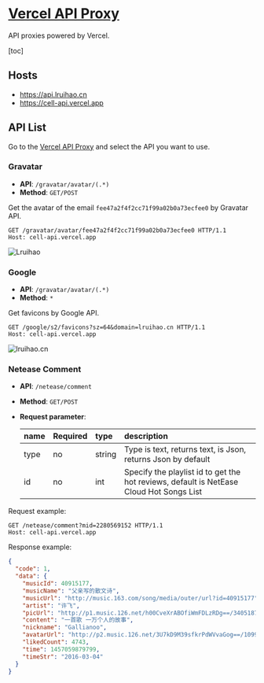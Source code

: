 # [Vercel API Proxy](https://github.com/Lruihao/vercel-proxy)

API proxies powered by Vercel.

[toc]

## Hosts

- <https://api.lruihao.cn>
- <https://cell-api.vercel.app>

## API List

Go to the [Vercel API Proxy](https://cell-api.vercel.app) and select the API you want to use.

### Gravatar

- **API**: `/gravatar/avatar/(.*)`
- **Method**: `GET/POST`

Get the avatar of the email `fee47a2f4f2cc71f99a02b0a73ecfee0` by Gravatar API.

```http
GET /gravatar/avatar/fee47a2f4f2cc71f99a02b0a73ecfee0 HTTP/1.1
Host: cell-api.vercel.app
```

![Lruihao](https://cell-api.vercel.app/gravatar/avatar/fee47a2f4f2cc71f99a02b0a73ecfee0)

### Google

- **API**: `/gravatar/avatar/(.*)`
- **Method**: `*`

Get favicons by Google API.

```http
GET /google/s2/favicons?sz=64&domain=lruihao.cn HTTP/1.1
Host: cell-api.vercel.app
```

![lruihao.cn](https://cell-api.vercel.app/google/s2/favicons?sz=64&domain=lruihao.cn)

### Netease Comment

- **API**: `/netease/comment`
- **Method**: `GET/POST`
- **Request parameter**:

    | name | Required | type   | description                                                                             |
    | :--- | :------- | :----- | :-------------------------------------------------------------------------------------- |
    | type | no       | string | Type is text, returns text, is Json, returns Json by default                            |
    | id   | no       | int    | Specify the playlist id to get the hot reviews, default is NetEase Cloud Hot Songs List |

Request example:

```http
GET /netease/comment?mid=2280569152 HTTP/1.1
Host: cell-api.vercel.app
```

Response example:

```json
{
  "code": 1,
  "data": {
    "musicId": 40915177,
    "musicName": "父亲写的散文诗",
    "musicUrl": "http://music.163.com/song/media/outer/url?id=40915177",
    "artist": "许飞",
    "picUrl": "http://p1.music.126.net/h00CveXrABOfiWmFDLzRDg==/3405187515194971.jpg",
    "content": "一首歌 一万个人的故事",
    "nickname": "Gallianoo",
    "avatarUrl": "http://p2.music.126.net/3U7kD9M39sfkrPdWVvaGog==/109951163278309929.jpg",
    "likedCount": 4743,
    "time": 1457059879799,
    "timeStr": "2016-03-04"
  }
}
```
